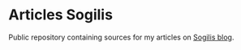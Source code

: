 Articles Sogilis
================

Public repository containing sources for my articles on [Sogilis blog](http://blog.sogilis.com).
